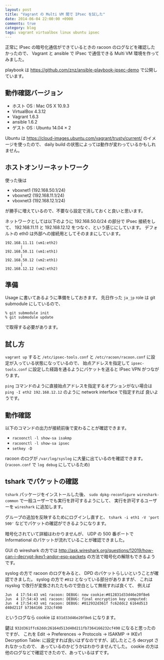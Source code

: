 ```yaml
---
layout: post
title: "Vagrant の Multi VM 間で IPsec を試した"
date: 2014-06-04 22:00:00 +0900
comments: true
category: blog
tags: vagrant virtualbox linux ubuntu ipsec
---
```

正常に IPsec の暗号化通信ができているときの racoon のログなどを確認したかったので、
Vagrant と ansible で
IPsec で通信できる Multi VM 環境を作ってみました。

playbook は
<https://github.com/znz/ansible-playbook-ipsec-demo>
で公開しています。

<!--more-->

## 動作確認バージョン

- ホスト OS : Mac OS X 10.9.3
- VirtualBox 4.3.12
- Vagrant 1.6.3
- ansible 1.6.2
- ゲスト OS : Ubuntu 14.04 &times; 2

Ubuntu は <https://cloud-images.ubuntu.com/vagrant/trusty/current/> のイメージを使ったので、
daily build の状態によっては動作が変わっているかもしれません。

## ホストオンリーネットワーク

使った後は

- vboxnet1 (192.168.50.1/24)
- vboxnet2 (192.168.11.1/24)
- vboxnet3 (192.168.12.1/24)

が勝手に増えているので、不要なら設定で消しておくと良いと思います。

ネットワークとしては以下のように 192.168.50.0/24 の部分で IPsec 接続をして、
192.168.11.11 と 192.168.12.12 をつなぐ、という感じにしています。
デフォルトの eth0 は外部への接続用としてそのままにしています。

```
192.168.11.11 (vm1:eth2)
       |
192.168.50.11 (vm1:eth1)
       |
192.168.50.12 (vm2:eth1)
       |
192.168.12.12 (vm2:eth2)
```

## 準備

Usage に書いてあるように準備をしておきます。
先日作った `ja_jp` role は git submodule にしているので、

```
% git submodule init
% git submodule update
```

で取得する必要があります。

## 試し方

`vagrant up`
すると
`/etc/ipsec-tools.conf`
と
`/etc/racoon/racoon.conf`
に設定が入っている状態になっているので、
始点アドレスを指定して
`ipsec-tools.conf`
に設定した経路を通るようにパケットを送ると
IPsec VPN がつながります。

`ping` コマンドのように直接始点アドレスを指定するオプションがない場合は
`ping -I eth2 192.168.12.12` のように network interface で指定すれば
良いようです。

## 動作確認

以下のコマンドの出力が接続前後で変わることが確認できます。

- `racoonctl -l show-sa isakmp`
- `racoonctl -l show-sa ipsec`
- `setkey -D`

racoon のログが `/var/log/syslog` に大量に出ているのを確認できます。
(`racoon.conf` で `log debug` にしているため)

## tshark でパケットの確認

`tshark` パッケージをインストールした後、
`sudo dpkg-reconfigure wireshark-common`
で一般ユーザーでも実行を許可するようにして、
実行を許可するユーザーを `wireshark` に追加します。

グループの追加を反映するためにログインし直すと、
`tshark -i eth1 -V 'port 500'`
などでパケットの確認ができるようになります。

暗号化されていて詳細はわかりませんが、
UDP の 500 番ポートで Informational のパケットが流れていることが確認できました。

GUI の wireshark の方では
<http://ask.wireshark.org/questions/12019/how-can-i-decrypt-ikev1-andor-esp-packets>
の方法で暗号化の解除もできるようです。

syslog の方で racoon のログをみると、
DPD のパケットらしいということが確認できました。
syslog の方で `#012` となっている部分がありますが、
これは rsyslog で改行が変換されたたもので空白として無視すれば良くて、
例えば

```
Jun  4 17:54:43 vm1 racoon: DEBUG: new cookie:#012831d33d46e20f8e6
Jun  4 17:54:43 vm1 racoon: DEBUG: final encryption key computed:
Jun  4 17:54:43 vm1 racoon: DEBUG: #012932d361f fc62ddc2 6164d513 d40d211f b7364166 232cf490
```

というログなら cookie は `831d33d46e20f8e6` になります。

鍵は `932d361ffc62ddc26164d513d40d211fb7364166232cf490` になると思ったのですが、
これを
Edit -> Preferences -> Protocols -> ISAKMP -> IKEv1 Decryption Table:
に設定すれば良いはずなのですが、試したところ decrypt されなかったので、
あっているのかどうかはわかりませんでした。
cookie の方は他のログなどで確認できたので、あっているはずです。
